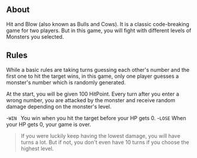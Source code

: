 ## About

Hit and Blow (also known as Bulls and Cows).
It is a classic code-breaking game for two players.
But in this game, you will fight with different levels of Monsters you selected.

## Rules

While a basic rules are taking turns guessing each other's number and the first one to hit the target wins, in this game, only one player guesses a monster's number which is randomly generated.

At the start, you will be given 100 HitPoint.
Every turn after you enter a wrong number, you are attacked by the monster and receive random damage depending on the monster's level.

-`WIN ` You win when you hit the target before your HP gets 0. -`LOSE` When your HP gets 0, your game is over.

> If you were luckily keep having the lowest damage, you will have turns a lot. But if not, you don't even have 10 turns if you choose the highest level.
